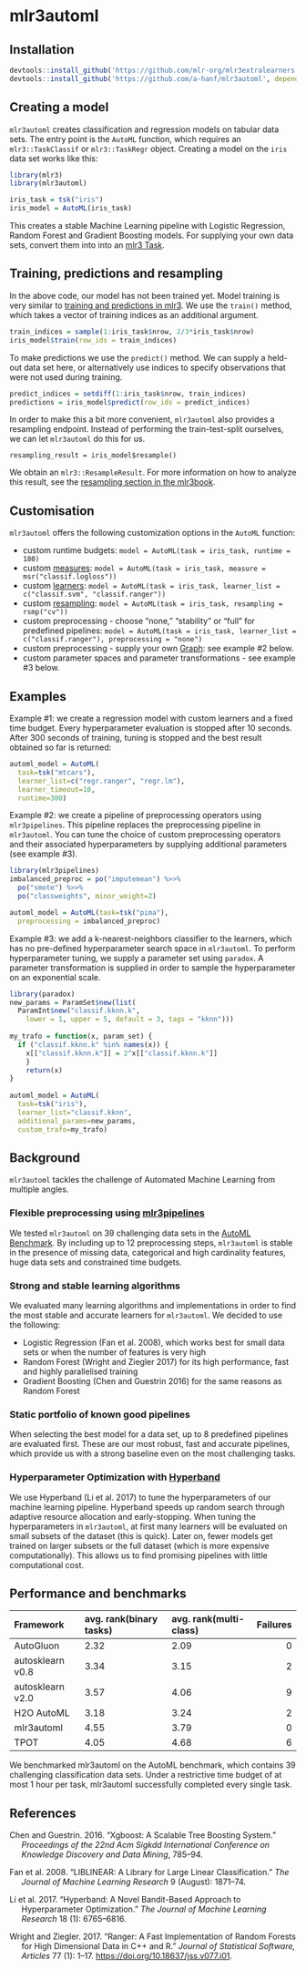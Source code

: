 mlr3automl
================

## Installation

``` r
devtools::install_github('https://github.com/mlr-org/mlr3extralearners')
devtools::install_github('https://github.com/a-hanf/mlr3automl', dependencies = TRUE)
```

## Creating a model

`mlr3automl` creates classification and regression models on tabular
data sets. The entry point is the `AutoML` function, which requires an
`mlr3::TaskClassif` or `mlr3::TaskRegr` object. Creating a model on the
`iris` data set works like this:

``` r
library(mlr3)
library(mlr3automl)

iris_task = tsk("iris")
iris_model = AutoML(iris_task)
```

This creates a stable Machine Learning pipeline with Logistic
Regression, Random Forest and Gradient Boosting models. For supplying
your own data sets, convert them into into an [mlr3
Task](https://mlr3book.mlr-org.com/tasks.html).

## Training, predictions and resampling

In the above code, our model has not been trained yet. Model training is
very similar to [training and predictions in
mlr3](https://mlr3book.mlr-org.com/train-predict.html). We use the
`train()` method, which takes a vector of training indices as an
additional argument.

``` r
train_indices = sample(1:iris_task$nrow, 2/3*iris_task$nrow)
iris_model$train(row_ids = train_indices)
```

To make predictions we use the `predict()` method. We can supply a
held-out data set here, or alternatively use indices to specify
observations that were not used during training.

``` r
predict_indices = setdiff(1:iris_task$nrow, train_indices)
predictions = iris_model$predict(row_ids = predict_indices)
```

In order to make this a bit more convenient, `mlr3automl` also provides
a resampling endpoint. Instead of performing the train-test-split
ourselves, we can let `mlr3automl` do this for us.

    resampling_result = iris_model$resample()

We obtain an `mlr3::ResampleResult`. For more information on how to
analyze this result, see the [resampling section in the
mlr3book](https://mlr3book.mlr-org.com/resampling.html).

## Customisation

`mlr3automl` offers the following customization options in the `AutoML`
function:

-   custom runtime budgets:
    `model = AutoML(task = iris_task, runtime = 180)`
-   custom [measures](https://mlr3book.mlr-org.com/list-measures.html):
    `model = AutoML(task = iris_task, measure = msr("classif.logloss"))`
-   custom [learners](https://mlr3book.mlr-org.com/learners.html):
    `model = AutoML(task = iris_task, learner_list = c("classif.svm", "classif.ranger"))`
-   custom
    [resampling](https://mlr3book.mlr-org.com/resampling.html#resampling):
    `model = AutoML(task = iris_task, resampling = rsmp("cv"))`
-   custom preprocessing - choose “none,” “stability” or “full” for
    predefined pipelines:
    `model = AutoML(task = iris_task, learner_list = c("classif.ranger"), preprocessing = "none")`
-   custom preprocessing - supply your own
    [Graph](https://mlr3book.mlr-org.com/pipe-nodes-edges-graphs.html):
    see example \#2 below.
-   custom parameter spaces and parameter transformations - see example
    \#3 below.

## Examples

Example \#1: we create a regression model with custom learners and a
fixed time budget. Every hyperparameter evaluation is stopped after 10
seconds. After 300 seconds of training, tuning is stopped and the best
result obtained so far is returned:

``` r
automl_model = AutoML(
  task=tsk("mtcars"),
  learner_list=c("regr.ranger", "regr.lm"),
  learner_timeout=10,
  runtime=300)
```

Example \#2: we create a pipeline of preprocessing operators using
`mlr3pipelines`. This pipeline replaces the preprocessing pipeline in
`mlr3automl`. You can tune the choice of custom preprocessing operators
and their associated hyperparameters by supplying additional parameters
(see example \#3).

``` r
library(mlr3pipelines)
imbalanced_preproc = po("imputemean") %>>%
  po("smote") %>>%
  po("classweights", minor_weight=2)

automl_model = AutoML(task=tsk("pima"),
  preprocessing = imbalanced_preproc) 
```

Example \#3: we add a k-nearest-neighbors classifier to the learners,
which has no pre-defined hyperparameter search space in `mlr3automl`. To
perform hyperparameter tuning, we supply a parameter set using
`paradox`. A parameter transformation is supplied in order to sample the
hyperparameter on an exponential scale.

``` r
library(paradox)
new_params = ParamSet$new(list(
  ParamInt$new("classif.kknn.k",
    lower = 1, upper = 5, default = 3, tags = "kknn")))
    
my_trafo = function(x, param_set) {
  if ("classif.kknn.k" %in% names(x)) {
    x[["classif.kknn.k"]] = 2^x[["classif.kknn.k"]]
    }
    return(x)
}
    
automl_model = AutoML(
  task=tsk("iris"), 
  learner_list="classif.kknn",
  additional_params=new_params,
  custom_trafo=my_trafo)
```

## Background

`mlr3automl` tackles the challenge of Automated Machine Learning from
multiple angles.

### Flexible preprocessing using [mlr3pipelines](https://mlr3book.mlr-org.com/pipelines.html)

We tested `mlr3automl` on 39 challenging data sets in the [AutoML
Benchmark](https://openml.github.io/automlbenchmark/automl_overview.html).
By including up to 12 preprocessing steps, `mlr3automl` is stable in the
presence of missing data, categorical and high cardinality features,
huge data sets and constrained time budgets.

### Strong and stable learning algorithms

We evaluated many learning algorithms and implementations in order to
find the most stable and accurate learners for `mlr3automl`. We decided
to use the following:

-   Logistic Regression (Fan et al. 2008), which works best for small
    data sets or when the number of features is very high
-   Random Forest (Wright and Ziegler 2017) for its high performance,
    fast and highly parallelised training
-   Gradient Boosting (Chen and Guestrin 2016) for the same reasons as
    Random Forest

### Static portfolio of known good pipelines

When selecting the best model for a data set, up to 8 predefined
pipelines are evaluated first. These are our most robust, fast and
accurate pipelines, which provide us with a strong baseline even on the
most challenging tasks.

### Hyperparameter Optimization with [Hyperband](https://mlr3hyperband.mlr-org.com/)

We use Hyperband (Li et al. 2017) to tune the hyperparameters of our
machine learning pipeline. Hyperband speeds up random search through
adaptive resource allocation and early-stopping. When tuning the
hyperparameters in `mlr3automl`, at first many learners will be
evaluated on small subsets of the dataset (this is quick). Later on,
fewer models get trained on larger subsets or the full dataset (which is
more expensive computationally). This allows us to find promising
pipelines with little computational cost.

## Performance and benchmarks

| Framework        | avg. rank(binary tasks) | avg. rank(multi-class) | Failures |
|:-----------------|:------------------------|:-----------------------|---------:|
| AutoGluon        | 2.32                    | 2.09                   |        0 |
| autosklearn v0.8 | 3.34                    | 3.15                   |        2 |
| autosklearn v2.0 | 3.57                    | 4.06                   |        9 |
| H2O AutoML       | 3.18                    | 3.24                   |        2 |
| mlr3automl       | 4.55                    | 3.79                   |        0 |
| TPOT             | 4.05                    | 4.68                   |        6 |

We benchmarked mlr3automl on the AutoML benchmark, which contains 39
challenging classification data sets. Under a restrictive time budget of
at most 1 hour per task, mlr3automl successfully completed every single
task.

## References

<div id="refs" class="references csl-bib-body hanging-indent">

<div id="ref-chen2016xgboost" class="csl-entry">

Chen and Guestrin. 2016. “Xgboost: A Scalable Tree Boosting System.”
*Proceedings of the 22nd Acm Sigkdd International Conference on
Knowledge Discovery and Data Mining*, 785–94.

</div>

<div id="ref-fan2008liblinear" class="csl-entry">

Fan et al. 2008. “LIBLINEAR: A Library for Large Linear Classification.”
*The Journal of Machine Learning Research* 9 (August): 1871–74.

</div>

<div id="ref-li2017hyperband" class="csl-entry">

Li et al. 2017. “Hyperband: A Novel Bandit-Based Approach to
Hyperparameter Optimization.” *The Journal of Machine Learning Research*
18 (1): 6765–6816.

</div>

<div id="ref-JSSv077i01" class="csl-entry">

Wright and Ziegler. 2017. “Ranger: A Fast Implementation of Random
Forests for High Dimensional Data in C++ and R.” *Journal of Statistical
Software, Articles* 77 (1): 1–17.
<https://doi.org/10.18637/jss.v077.i01>.

</div>

</div>
